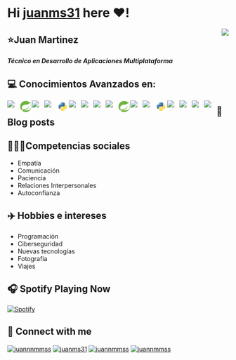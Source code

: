 # Hi [juanms31][website] here ❤️!

[<img align="right" src="https://media4.giphy.com/media/fwbZnTftCXVocKzfxR/giphy.gif?cid=ecf05e47zjajny8xddsfmi81149lf9bk0xy8ml4yun6z8cfn&rid=giphy.gif&ct=g"/>](juanms31.github.io)

## ⭐**Juan Martinez**

#### _Técnico en Desarrollo de Aplicaciones Multiplataforma_

## 💻 Conocimientos Avanzados en:

<!-- Iconos -->
[<img align="left" width="28px" src="https://cdn-icons-png.flaticon.com/128/226/226777.png">
<img align="left"  width="28px" src="https://raw.githubusercontent.com/github/explore/80688e429a7d4ef2fca1e82350fe8e3517d3494d/topics/spring-boot/spring-boot.png"/> 
<img align="left" width="28px" src="https://cdn.icon-icons.com/icons2/2107/PNG/512/file_type_maven_icon_130397.png"/> 
<img align="left" width="28px" src="https://cdn.icon-icons.com/icons2/1381/PNG/512/mysqlworkbench_93532.png"/> 
<img align="left" width="28px" src="https://raw.githubusercontent.com/github/explore/80688e429a7d4ef2fca1e82350fe8e3517d3494d/topics/python/python.png"/> 
<img align="left" width="28px" src="https://cdn.icon-icons.com/icons2/46/PNG/128/linux_penguin_animal_9362.png"/> 
<img align="left" width="28px" src="https://img.icons8.com/color/344/kali-linux.png"/> 
<img align="left" width="28px" src="https://img.icons8.com/color/344/intellij-idea.png"/> 
<img align="left" width="28px" src="https://cdn-icons-png.flaticon.com/128/226/226777.png"/>
<img align="left"  width="28px" src="https://raw.githubusercontent.com/github/explore/80688e429a7d4ef2fca1e82350fe8e3517d3494d/topics/spring-boot/spring-boot.png"/>
<img align="left" width="28px" src="https://cdn.icon-icons.com/icons2/2107/PNG/512/file_type_maven_icon_130397.png"/>
<img align="left" width="28px" src="https://cdn.icon-icons.com/icons2/1381/PNG/512/mysqlworkbench_93532.png"/>
<img align="left" width="28px" src="https://raw.githubusercontent.com/github/explore/80688e429a7d4ef2fca1e82350fe8e3517d3494d/topics/python/python.png"/>
<img align="left" width="28px" src="https://cdn.icon-icons.com/icons2/46/PNG/128/linux_penguin_animal_9362.png"/>
<img align="left" width="28px" src="https://img.icons8.com/color/344/kali-linux.png"/>
<img align="left" width="28px" src="https://img.icons8.com/color/344/intellij-idea.png"/>
<img align="left" width="28px" src="https://img.icons8.com/officel/344/java-eclipse.png"/>]()

## 📖 **Blog posts**
<!-- BLOG-POST-LIST:START -->

<!-- BLOG-POST-LIST:END -->

## 🧑‍🤝‍🧑**Competencias sociales**

- Empatía
- Comunicación
- Paciencia
- Relaciones Interpersonales
- Autoconfianza

## ✈️ **Hobbies e intereses**
- Programación
- Ciberseguridad
- Nuevas tecnologías
- Fotografia
- Viajes

## 🎧 **Spotify Playing Now**
[![Spotify](https://spotify-now-playing-xi-eight.vercel.app/api/spotify)](https://open.spotify.com/user/martinezjuanillo31)

<!-- Social -->
## 🔗 **Connect with me**
<p align="left">
<a href="https://twitter.com/juannmmss" target="blank"><img align="center" src="https://cdn-icons-png.flaticon.com/512/1409/1409937.png" alt="juannnmmss" height="30" width=""></a> 
<a href="https://www.linkedin.com/in/jms31/" target="blank"><img align="center" src="https://cdn-icons.flaticon.com/png/512/3536/premium/3536505.png?token=exp=1642604539~hmac=0b89ffdae6f32d2368990a27c1b0c72b" alt="juanms31" height="30" width="" ></a> 
<a href="https://instagram.com/juannmmss" target="blank"><img align="center" src="https://cdn-icons-png.flaticon.com/512/2111/2111463.png" alt="juannmmss" height="30" width="" /></a>
<a href="mailto:juanms3199@gmail.com" target="blank"><img align="center" src="https://cdn-icons.flaticon.com/png/512/2504/premium/2504727.png?token=exp=1642604559~hmac=f25e0981c67f3f88092004e0e22171b2" alt="juannmmss" height="30" width=""></a>

<!-- LINKS -->
[website]: http://juanms31.github.io/

